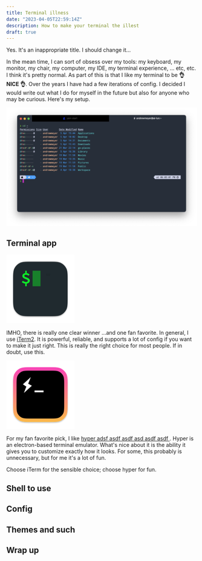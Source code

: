 ```yaml
---
title: Terminal illness
date: "2023-04-05T22:59:14Z"
description: How to make your terminal the illest
draft: true
---
```


Yes. It's an inappropriate title. I should change it...

In the mean time, I can sort of obsess over my tools: my keyboard, my monitor, my chair, my computer, my IDE, my terminal experience, ... etc, etc. I think it's pretty normal. As part of this is that I like my terminal to be **👌 NICE 👌**. Over the years I have had a few iterations of config. I decided I would write out what I do for myself in the future but also for anyone who may be curious. Here's my setup.

![Current Terminal](./terminal-1.png)

## Terminal app

![iTerm](./iterm-app-icon.png)

IMHO, there is really one clear winner ...and one fan favorite. In general, I use [iTerm2](https://iterm2.com/). It is powerful, reliable, and supports a lot of config if you want to make it just right. This is really the right choice for most people. If in doubt, use this.

![hyper](./hyper-app-icon.png)

For my fan favorite pick, I like [hyper adsf asdf asdf asd asdf asdf ](https://hyper.is/). Hyper is an electron-based terminal emulator. What's nice about it is the ability it gives you to customize exactly how it looks. For some, this probably is unnecessary, but for me it's a lot of fun.

Choose iTerm for the sensible choice; choose hyper for fun.

## Shell to use

## Config

## Themes and such

## Wrap up